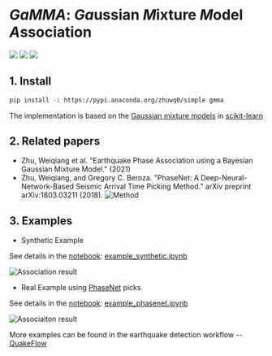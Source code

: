 # *GaMMA*: *Ga*ussian *M*ixture *M*odel *A*ssociation 

[![](https://github.com/wayneweiqiang/GMMA/workflows/documentation/badge.svg)](https://wayneweiqiang.github.io/GMMA)
[![](https://github.com/wayneweiqiang/GMMA/workflows/pypi/badge.svg)](https://wayneweiqiang.github.io/GMMA)
[![](https://github.com/wayneweiqiang/GMMA/workflows/wheels/badge.svg)](https://wayneweiqiang.github.io/GMMA)

## 1. Install
```bash
pip install -i https://pypi.anaconda.org/zhuwq0/simple gmma
```

The implementation is based on the [Gaussian mixture models](https://scikit-learn.org/stable/modules/mixture.html#gmm) in [scikit-learn](https://scikit-learn.org/stable/index.html)

## 2. Related papers
- Zhu, Weiqiang et al. "Earthquake Phase Association using a Bayesian Gaussian Mixture Model." (2021)
- Zhu, Weiqiang, and Gregory C. Beroza. "PhaseNet: A Deep-Neural-Network-Based Seismic Arrival Time Picking Method." arXiv preprint arXiv:1803.03211 (2018).
![Method](https://raw.githubusercontent.com/wayneweiqiang/GMMA/master/docs/assets/diagram_gmma_annotated.png)

## 3. Examples

- Synthetic Example

See details in the [notebook](https://github.com/wayneweiqiang/GMMA/blob/master/docs/example_phasenet.ipynb): [example_synthetic.ipynb](example_phasenet.ipynb)

![Association result](https://raw.githubusercontent.com/wayneweiqiang/GMMA/master/docs/assets/result_eq05_err0.0_fp0.0_amp1.png)

- Real Example using [PhaseNet](https://wayneweiqiang.github.io/PhaseNet/) picks

See details in the [notebook](https://github.com/wayneweiqiang/GMMA/blob/master/docs/example_phasenet.ipynb): [example_phasenet.ipynb](example_phasenet.ipynb)

![Associaiton result](https://raw.githubusercontent.com/wayneweiqiang/GMMA/master/docs/assets/2019-07-04T18-02-01.074.png)

More examples can be found in the earthquake detection workflow -- [QuakeFlow](https://wayneweiqiang.github.io/QuakeFlow/)
